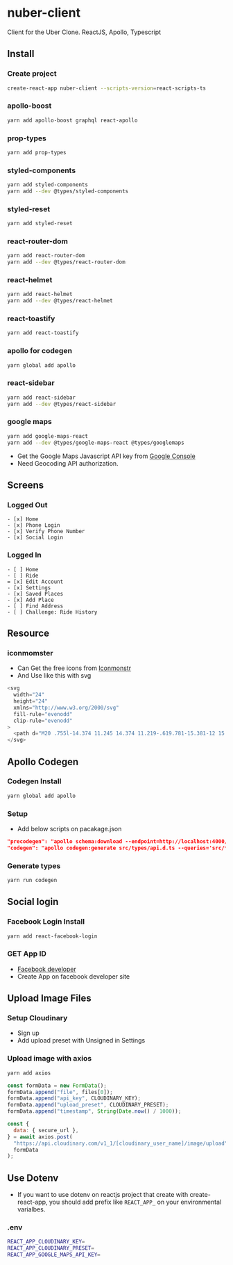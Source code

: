 # nuber-client

Client for the Uber Clone. ReactJS, Apollo, Typescript

## Install

### Create project

```bash
create-react-app nuber-client --scripts-version=react-scripts-ts
```

### apollo-boost

```bash
yarn add apollo-boost graphql react-apollo
```

### prop-types

```bash
yarn add prop-types
```

### styled-components

```bash
yarn add styled-components
yarn add --dev @types/styled-components
```

### styled-reset

```bash
yarn add styled-reset
```

### react-router-dom

```bash
yarn add react-router-dom
yarn add --dev @types/react-router-dom
```

### react-helmet

```bash
yarn add react-helmet
yarn add --dev @types/react-helmet
```

### react-toastify

```bash
yarn add react-toastify
```

### apollo for codegen

```bash
yarn global add apollo
```

### react-sidebar

```bash
yarn add react-sidebar
yarn add --dev @types/react-sidebar
```

### google maps

```bash
yarn add google-maps-react
yarn add --dev @types/google-maps-react @types/googlemaps
```

- Get the Google Maps Javascript API key from [Google Console](https://console.cloud.google.com/)
- Need Geocoding API authorization.

## Screens

### Logged Out

    - [x] Home
    - [x] Phone Login
    - [x] Verify Phone Number
    - [x] Social Login

### Logged In

    - [ ] Home
    - [ ] Ride
    = [x] Edit Account
    - [x] Settings
    - [x] Saved Places
    - [x] Add Place
    - [ ] Find Address
    - [ ] Challenge: Ride History

## Resource

### iconmomster

- Can Get the free icons from [Iconmonstr](https://iconmonstr.com/)
- And Use like this with svg

```javascript
<svg
  width="24"
  height="24"
  xmlns="http://www.w3.org/2000/svg"
  fill-rule="evenodd"
  clip-rule="evenodd"
>
  <path d="M20 .755l-14.374 11.245 14.374 11.219-.619.781-15.381-12 15.391-12 .609.755z" />
</svg>
```

## Apollo Codegen

### Codegen Install

```bash
yarn global add apollo
```

### Setup

- Add below scripts on pacakage.json

```json
"precodegen": "apollo schema:download --endpoint=http://localhost:4000/graphql",
"codegen": "apollo codegen:generate src/types/api.d.ts --queries='src/**/*.queries.ts' --addTypename --localSchemaFile schema.json --target typescript --outputFlat"
```

### Generate types

```bash
yarn run codegen
```

## Social login

### Facebook Login Install

```bash
yarn add react-facebook-login
```

### GET App ID

- [Facebook developer](https://developers.facebook.com)
- Create App on facebook developer site

## Upload Image Files

### Setup Cloudinary

- Sign up
- Add upload preset with Unsigned in Settings

### Upload image with axios

```bash
yarn add axios
```

```javascript
const formData = new FormData();
formData.append("file", files[0]);
formData.append("api_key", CLOUDINARY_KEY);
formData.append("upload_preset", CLOUDINARY_PRESET);
formData.append("timestamp", String(Date.now() / 1000));

const {
  data: { secure_url },
} = await axios.post(
  "https://api.cloudinary.com/v1_1/[cloudinary_user_name]/image/upload",
  formData
);
```

## Use Dotenv

- If you want to use dotenv on reactjs project that create with create-react-app, you should add prefix like `REACT_APP_` on your environmental varialbes.

### .env

```bash
REACT_APP_CLOUDINARY_KEY=
REACT_APP_CLOUDINARY_PRESET=
REACT_APP_GOOGLE_MAPS_API_KEY=
```
